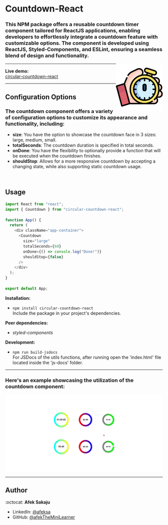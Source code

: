# Countdown-React

### This NPM package offers a reusable countdown timer component tailored for ReactJS applications, enabling developers to effortlessly integrate a countdown feature with customizable options. The component is developed using ReactJS, Styled-Components, and ESLint, ensuring a seamless blend of design and functionality. <br />

<img src="./readme-resources/stopwatch.png" width=150px height=150px align="right">

---

**Live demo:** </br>[circular-countdown-react](https://afektheminilearner.github.io/countdown-react/)

---

## Configuration Options

### The countdown component offers a variety of configuration options to customize its appearance and functionality, including:

- **size**: You have the option to showcase the countdown face in 3 sizes: large, medium, small.
- **totalSeconds**: The countdown duration is specified in total seconds.
- **onDone**: You have the flexibility to optionally provide a function that will be executed when the countdown finishes.
- **shouldStop**: Allows for a more responsive countdown by accepting a changing state, while also supporting static countdown usage.

</br>

## Usage

```js
import React from "react";
import { Countdown } from "circular-countdown-react";

function App() {
  return (
    <div className="app-container">
      <Countdown
        size="large"
        totalSeconds={60}
        onDone={() => console.log("Done!")}
        shouldStop={false}
      />
    </div>
  );
}

export default App;
```

**Installation:**</br>

- `npm install circular-countdown-react` <br /> Include the package in your project's dependencies.

**Peer dependencies:**</br>

- _styled-components_

**Development:**</br>

- `npm run build-jsdocs`</br>For JSDocs of the utils functions, after running open the 'index.html' file located inside the 'js-docs' folder.

---

### **Here's an example showcasing the utilization of the countdown component:**

![Example-GIF](./readme-resources/countdown-gif.gif)

---

## Author

:octocat: **Afek Sakaju**

- LinkedIn: [@afeksa](https://www.linkedin.com/in/afeksa/)
- GitHub: [@afekTheMiniLearner](https://github.com/afekTheMiniLearner)
